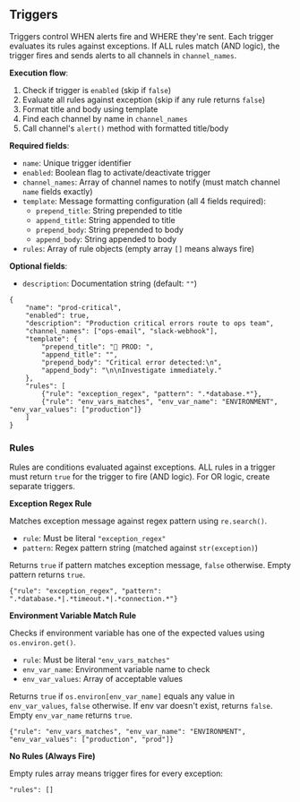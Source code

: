 

## Triggers

Triggers control WHEN alerts fire and WHERE they're sent. Each trigger evaluates its rules against exceptions. If ALL rules match (AND logic), the trigger fires and sends alerts to all channels in `channel_names`.

**Execution flow**:
1. Check if trigger is `enabled` (skip if `false`)
2. Evaluate all rules against exception (skip if any rule returns `false`)
3. Format title and body using template
4. Find each channel by name in `channel_names`
5. Call channel's `alert()` method with formatted title/body

**Required fields**:
- `name`: Unique trigger identifier
- `enabled`: Boolean flag to activate/deactivate trigger
- `channel_names`: Array of channel names to notify (must match channel `name` fields exactly)
- `template`: Message formatting configuration (all 4 fields required):
  - `prepend_title`: String prepended to title
  - `append_title`: String appended to title
  - `prepend_body`: String prepended to body
  - `append_body`: String appended to body
- `rules`: Array of rule objects (empty array `[]` means always fire)

**Optional fields**:
- `description`: Documentation string (default: `""`)

```jsonc
{
    "name": "prod-critical",
    "enabled": true,
    "description": "Production critical errors route to ops team",
    "channel_names": ["ops-email", "slack-webhook"],
    "template": {
        "prepend_title": "🚨 PROD: ",
        "append_title": "",
        "prepend_body": "Critical error detected:\n",
        "append_body": "\n\nInvestigate immediately."
    },
    "rules": [
        {"rule": "exception_regex", "pattern": ".*database.*"},
        {"rule": "env_vars_matches", "env_var_name": "ENVIRONMENT", "env_var_values": ["production"]}
    ]
}
```

### Rules

Rules are conditions evaluated against exceptions. ALL rules in a trigger must return `true` for the trigger to fire (AND logic). For OR logic, create separate triggers.

**Exception Regex Rule**

Matches exception message against regex pattern using `re.search()`.

- `rule`: Must be literal `"exception_regex"`
- `pattern`: Regex pattern string (matched against `str(exception)`)

Returns `true` if pattern matches exception message, `false` otherwise. Empty pattern returns `true`.

```jsonc
{"rule": "exception_regex", "pattern": ".*database.*|.*timeout.*|.*connection.*"}
```

**Environment Variable Match Rule**

Checks if environment variable has one of the expected values using `os.environ.get()`.

- `rule`: Must be literal `"env_vars_matches"`
- `env_var_name`: Environment variable name to check
- `env_var_values`: Array of acceptable values

Returns `true` if `os.environ[env_var_name]` equals any value in `env_var_values`, `false` otherwise. If env var doesn't exist, returns `false`. Empty `env_var_name` returns `true`.

```jsonc
{"rule": "env_vars_matches", "env_var_name": "ENVIRONMENT", "env_var_values": ["production", "prod"]}
```

**No Rules (Always Fire)**

Empty rules array means trigger fires for every exception:

```jsonc
"rules": []
```